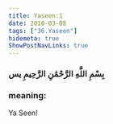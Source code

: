 ```yaml
---
title: Yaseen:1
date: 2010-03-08
tags: ["36.Yaseen"]
hidemeta: true 
ShowPostNavLinks: true 
---
```

### بِسْمِ اللَّهِ الرَّحْمَٰنِ الرَّحِيمِ يس
### meaning: 
Ya Seen!
